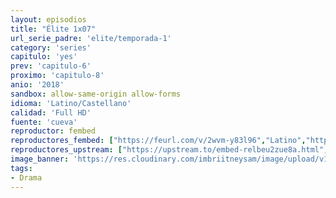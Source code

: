 ```yaml
---
layout: episodios
title: "Élite 1x07"
url_serie_padre: 'elite/temporada-1'
category: 'series'
capitulo: 'yes'
prev: 'capitulo-6'
proximo: 'capitulo-8'
anio: '2018'
sandbox: allow-same-origin allow-forms
idioma: 'Latino/Castellano'
calidad: 'Full HD'
fuente: 'cueva'
reproductor: fembed
reproductores_fembed: ["https://feurl.com/v/2wvm-y83l96","Latino","https://myurlshort.live/v/kjpd7s3j4xj2x73","Latino","https://myurlshort.live/v/lje0dsnz78knd1r","Castellano","https://api.cuevana3.io/stream/index.php?file=ek5lbm9xYWNrS0xYMTZLa2xNbkdvY3ZTb3BtZng4TGp6ZFpobGFMUGtPUFgzSmFhbk1XTzVkblBtS1JnbEplb21KUm5ZSlRTMGViVTBxZGdsdEhPb3RqWGFtTm1scHFqbk1LR2gzV3l3THVvd29aaVpNR21vNXVSb0tKbmhkZlUwTXlYb1hmSDFOZkpuV1JuYTVTWHFKcVVaR0p5MHREbTJNS25xNlBIbnViSjFaeVg","Castellano","https://feurl.com/v/xw681i5mj0zde7y","Castellano","https://feurl.com/v/x45k7u5m8278z0q","Castellano","https://feurl.com/v/nplpeh2r2ndmk5q","Castellano","https://mstream.website/cvw348mzli2y","Castellano","https://mstream.website/fgkqqcoss377","Castellano"]
reproductores_upstream: ["https://upstream.to/embed-relbeu2zue8a.html","Latino","https://upstream.to/embed-gbu373bnx72x.html","Castellano"]
image_banner: 'https://res.cloudinary.com/imbriitneysam/image/upload/v1546279806/elite-banner-min.jpg'
tags:
- Drama
---
```












